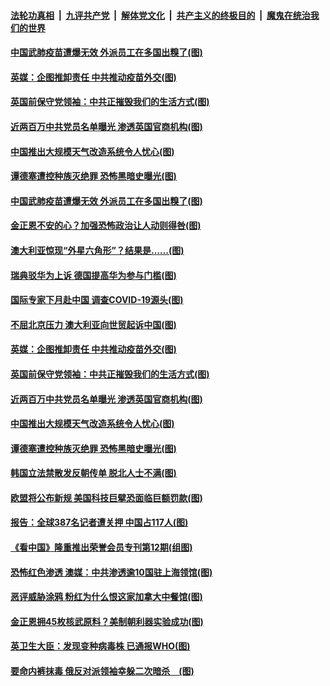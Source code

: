 

####  [法轮功真相](../../../../basic/blob/master/README.md?t=12171432) &nbsp;|&nbsp; [九评共产党](../../../../9ping.md/blob/master/README.md?t=12171432) &nbsp;|&nbsp; [解体党文化](../../../../jtdwh.md/blob/master/README.md?t=12171432)  &nbsp;|&nbsp; [共产主义的终极目的](../../../../gczydzjmd.md/blob/master/README.md?t=12171432) &nbsp;|&nbsp; [魔鬼在统治我们的世界](../../../../mgztzwmdsj.md/blob/master/README.md?t=12171432) 

#### [中国武肺疫苗遭爆无效 外派员工在多国出糗了(图)](../pages/p9/956082.md?t=12171432) 

#### [英媒：企图推卸责任 中共推动疫苗外交(图)](../pages/p9/956018.md?t=12171432) 

#### [英国前保守党领袖：中共正摧毁我们的生活方式(图)](../pages/p9/956001.md?t=12171432) 

#### [近两百万中共党员名单曝光 渗透英国官商机构(图)](../pages/p9/955993.md?t=12171432) 

#### [中国推出大规模天气改造系统令人忧心(图)](../pages/p9/955943.md?t=12171432) 

#### [谭德塞遭控种族灭绝罪 恐怖黑暗史曝光(图)](../pages/p9/955890.md?t=12171432) 

#### [中国武肺疫苗遭爆无效 外派员工在多国出糗了(图)](../pages/p9/956082.md?t=12171432) 

#### [金正恩不安的心？加强恐怖政治让人动则得咎(图)](../pages/p9/955983.md?t=12171432) 

#### [澳大利亚惊现“外星六角形”？结果是……(图)](../pages/p9/956060.md?t=12171432) 

#### [瑞典驳华为上诉 德国提高华为参与门槛(图)](../pages/p9/956059.md?t=12171432) 

#### [国际专家下月赴中国 调查COVID-19源头(图)](../pages/p9/956058.md?t=12171432) 

#### [不屈北京压力 澳大利亚向世贸起诉中国(图)](../pages/p9/956055.md?t=12171432) 

#### [英媒：企图推卸责任 中共推动疫苗外交(图)](../pages/p9/956018.md?t=12171432) 

#### [英国前保守党领袖：中共正摧毁我们的生活方式(图)](../pages/p9/956001.md?t=12171432) 

#### [近两百万中共党员名单曝光 渗透英国官商机构(图)](../pages/p9/955993.md?t=12171432) 

#### [中国推出大规模天气改造系统令人忧心(图)](../pages/p9/955943.md?t=12171432) 

#### [谭德塞遭控种族灭绝罪 恐怖黑暗史曝光(图)](../pages/p9/955890.md?t=12171432) 

#### [韩国立法禁散发反朝传单 脱北人士不满(图)](../pages/p9/955938.md?t=12171432) 

#### [欧盟将公布新规 美国科技巨擘恐面临巨额罚款(图)](../pages/p9/955929.md?t=12171432) 

#### [报告：全球387名记者遭关押 中国占117人(图)](../pages/p9/955891.md?t=12171432) 

#### [《看中国》隆重推出荣誉会员专刊第12期(组图)](../pages/p9/955848.md?t=12171432) 

#### [恐怖红色渗透 澳媒：中共渗透逾10国驻上海领馆(图)](../pages/p9/955865.md?t=12171432) 

#### [恶评威胁涂鸦 粉红为什么恨这家加拿大中餐馆(图)](../pages/p9/955840.md?t=12171432) 

#### [金正恩拥45枚核武原料？美制朝利器实验成功(图)](../pages/p9/955774.md?t=12171432) 

#### [英卫生大臣：发现变种病毒株 已通报WHO(图)](../pages/p9/955811.md?t=12171432) 

#### [要命内裤抹毒 俄反对派领袖幸躲二次暗杀　(图)](../pages/p9/955778.md?t=12171432) 

